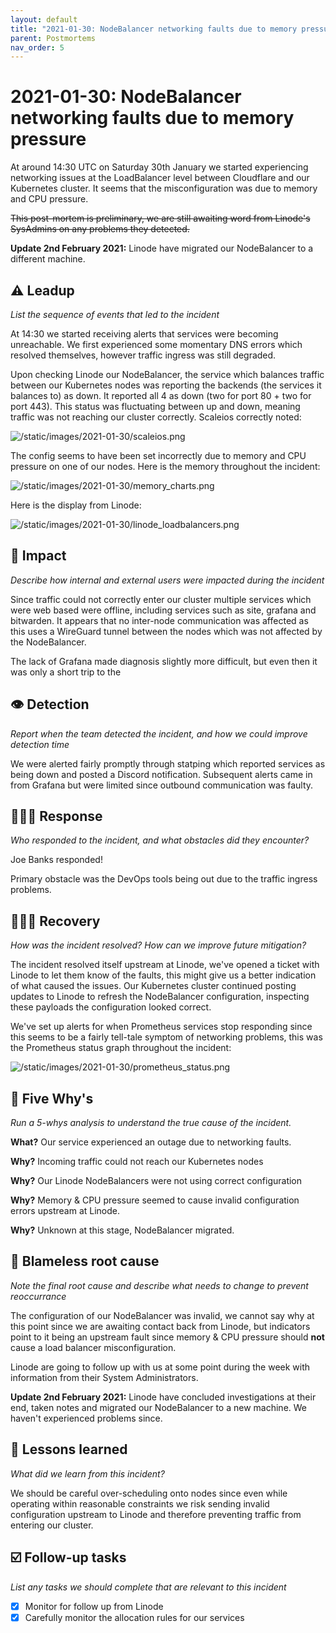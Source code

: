 ```yaml
---
layout: default
title: "2021-01-30: NodeBalancer networking faults due to memory pressure"
parent: Postmortems
nav_order: 5
---
```


# 2021-01-30: NodeBalancer networking faults due to memory pressure

At around 14:30 UTC on Saturday 30th January we started experiencing networking issues at the LoadBalancer level between Cloudflare and our Kubernetes cluster. It seems that the misconfiguration was due to memory and CPU pressure.

~~This post-mortem is preliminary, we are still awaiting word from Linode's SysAdmins on any problems they detected.~~

**Update 2nd February 2021:** Linode have migrated our NodeBalancer to a different machine.

## ⚠️ Leadup

*List the sequence of events that led to the incident*

At 14:30 we started receiving alerts that services were becoming unreachable. We first experienced some momentary DNS errors which resolved themselves, however traffic ingress was still degraded.

Upon checking Linode our NodeBalancer, the service which balances traffic between our Kubernetes nodes was reporting the backends (the services it balances to) as down. It reported all 4 as down (two for port 80 + two for port 443). This status was fluctuating between up and down, meaning traffic was not reaching our cluster correctly. Scaleios correctly noted:

![/static/images/2021-01-30/scaleios.png](/static/images/2021-01-30/scaleios.png)

The config seems to have been set incorrectly due to memory and CPU pressure on one of our nodes. Here is the memory throughout the incident:

![/static/images/2021-01-30/memory_charts.png](/static/images/2021-01-30/memory_charts.png)

Here is the display from Linode:

![/static/images/2021-01-30/linode_loadbalancers.png](/static/images/2021-01-30/linode_loadbalancers.png)

## 🥏 Impact

*Describe how internal and external users were impacted during the incident*

Since traffic could not correctly enter our cluster multiple services which were web based were offline, including services such as site, grafana and bitwarden. It appears that no inter-node communication was affected as this uses a WireGuard tunnel between the nodes which was not affected by the NodeBalancer.

The lack of Grafana made diagnosis slightly more difficult, but even then it was only a short trip to the 

## 👁️ Detection

*Report when the team detected the incident, and how we could improve detection time*

We were alerted fairly promptly through statping which reported services as being down and posted a Discord notification. Subsequent alerts came in from Grafana but were limited since outbound communication was faulty.

## 🙋🏿‍♂️ Response

*Who responded to the incident, and what obstacles did they encounter?*

Joe Banks responded!

Primary obstacle was the DevOps tools being out due to the traffic ingress problems.

## 🙆🏽‍♀️ Recovery

*How was the incident resolved? How can we improve future mitigation?*

The incident resolved itself upstream at Linode, we've opened a ticket with Linode to let them know of the faults, this might give us a better indication of what caused the issues. Our Kubernetes cluster continued posting updates to Linode to refresh the NodeBalancer configuration, inspecting these payloads the configuration looked correct.

We've set up alerts for when Prometheus services stop responding since this seems to be a fairly tell-tale symptom of networking problems, this was the Prometheus status graph throughout the incident:

![/static/images/2021-01-30/prometheus_status.png](/static/images/2021-01-30/prometheus_status.png)

## 🔎 Five Why's

*Run a 5-whys analysis to understand the true cause of the incident.*

**What?** Our service experienced an outage due to networking faults. 

**Why?** Incoming traffic could not reach our Kubernetes nodes

**Why?** Our Linode NodeBalancers were not using correct configuration

**Why?** Memory & CPU pressure seemed to cause invalid configuration errors upstream at Linode.

**Why?** Unknown at this stage, NodeBalancer migrated.

## 🌱 Blameless root cause

*Note the final root cause and describe what needs to change to prevent reoccurrance*

The configuration of our NodeBalancer was invalid, we cannot say why at this point since we are awaiting contact back from Linode, but indicators point to it being an upstream fault since memory & CPU pressure should **not** cause a load balancer misconfiguration.

Linode are going to follow up with us at some point during the week with information from their System Administrators.

**Update 2nd February 2021:** Linode have concluded investigations at their end, taken notes and migrated our NodeBalancer to a new machine. We haven't experienced problems since.

## 🤔 Lessons learned

*What did we learn from this incident?*

We should be careful over-scheduling onto nodes since even while operating within reasonable constraints we risk sending invalid configuration upstream to Linode and therefore preventing traffic from entering our cluster.

## ☑️ Follow-up tasks

*List any tasks we should complete that are relevant to this incident*

- [x]  Monitor for follow up from Linode
- [x]  Carefully monitor the allocation rules for our services
